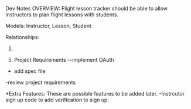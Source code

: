 Dev Notes
OVERVIEW: Flight lesson tracker should be able to allow instructors to plan flight lessons with students.

Models: Instructor, Lesson, Student
  <!-- a. Instructors have: Name, CFI number  --(#currency? #rating? maybe add later) -->
  <!-- b. Lessons have: Instructor(id), Student(id), When(datetime?) --(#aircraft) -->
  <!-- c. Students have: Name --(can add more later#) -->

Relationships:
  <!-- a. Instructors have many students through lessons, and have many lessons
  b. Students have many instructors through lessons, and have many lessons
  c. Lessons belong to both instructors and students -->

1.
<!-- --Create migrations and tables for the models.    -->
<!-- --Create models -->
<!-- --create associations between models -->

<!-- --Drop passwords from students, they're not users! -->
<!-- --validates :author, presence: true EXAMPLE FOR lessons model -->
<!-- Students should be created by instructors. -->

<!-- Create report model and have it belong to instructors. -->
<!-- -Title -Flight_hours -Ground_hours  -->
<!-- --nest within instructor RESTFUL routes  -->
<!-- --views should be routed as nested -->
<!-- -validations for reports -->
<!-- -restrict based upon individual instructor. (optional, but ideal) -->

<!-- 2.Create Routes and Controllers -->
<!-- --create controller files -->
<!-- -routes and basic links (home, login, sign up, logout, stu/instruct, lessons) -->
<!-- --Student controller and Instructor controller should allow for CRUD ops -->
<!-- --lesson controller -->
<!-- !!!ONLY INSTRUCTORS SHOULD SIGNUP/LOGIN!!! -->
<!-- !!!APP is designed for employee use and possibly student reference. Students are not intended to alter data!
:Currently, there is no User, only instructors, whom once logged in are in the session[:user_id] as such.  -->

<!-- 3. Basic layout and views -->

<!-- 4. Allow for sessions concerning log in and log out . -->
  <!-- --create session controller -->
  <!-- --permissions? (reports per instructor?) -->

5. Project Requirements
--implement OAuth

- add spec file

-review project requirements


*Extra Features: These are possible features to be added later.
-Instrcutor sign up code to add verification to sign up.